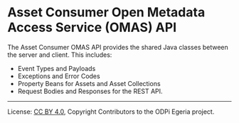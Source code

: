<!-- SPDX-License-Identifier: CC-BY-4.0 -->
<!-- Copyright Contributors to the ODPi Egeria project. -->

# Asset Consumer Open Metadata Access Service (OMAS) API

The Asset Consumer OMAS API provides the shared Java classes between the
server and client.  This includes:

* Event Types and Payloads
* Exceptions and Error Codes
* Property Beans for Assets and Asset Collections
* Request Bodies and Responses for the REST API.

----
License: [CC BY 4.0](https://creativecommons.org/licenses/by/4.0/),
Copyright Contributors to the ODPi Egeria project.